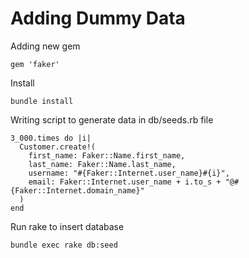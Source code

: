 # Adding Dummy Data
Adding new gem 
```
gem 'faker'
```

Install 
```
bundle install
```

Writing script to generate data in db/seeds.rb file
```
3_000.times do |i|
  Customer.create!(
    first_name: Faker::Name.first_name,
    last_name: Faker::Name.last_name,
    username: "#{Faker::Internet.user_name}#{i}",
    email: Faker::Internet.user_name + i.to_s + "@#{Faker::Internet.domain_name}"
  )
end
```

Run rake to insert database
```
bundle exec rake db:seed
```